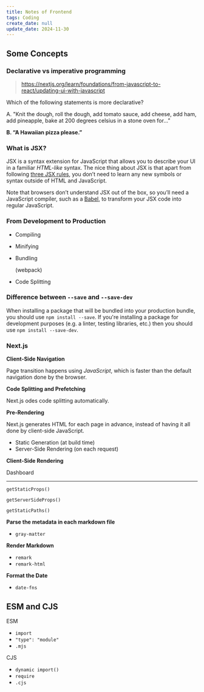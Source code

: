 ```yaml
---
title: Notes of Frontend
tags: Coding
create_date: null
update_date: 2024-11-30
---
```


## Some Concepts

### Declarative vs imperative programming

> https://nextjs.org/learn/foundations/from-javascript-to-react/updating-ui-with-javascript

Which of the following statements is more declarative?

A. "Knit the dough, roll the dough, add tomato sauce, add cheese, add ham, add pineapple, bake at 200 degrees celsius in a stone oven for...”

**B. “A Hawaiian pizza please.”** 

### What is JSX?

JSX is a syntax extension for JavaScript that allows you to describe your UI in a familiar *HTML-like* syntax. The nice thing about JSX is that apart from following [three JSX rules](https://beta.reactjs.org/learn/writing-markup-with-jsx#the-rules-of-jsx), you don’t need to learn any new symbols or syntax outside of HTML and JavaScript.

Note that browsers don’t understand JSX out of the box, so you’ll need a JavaScript compiler, such as a [Babel](https://babeljs.io/), to transform your JSX code into regular JavaScript.

### From Development to Production

- Compiling

- Minifying

- Bundling 

  (webpack)

- Code Splitting

### Difference between `--save` and `--save-dev`

When installing a package that will be bundled into your production bundle, you should use `npm install --save`. If you're installing a package for development purposes (e.g. a linter, testing libraries, etc.) then you should use `npm install --save-dev`.

### Next.js

**Client-Side Navigation**

Page transition happens using *JavaScript*, which is faster than the default navigation done by the browser. 

**Code Splitting and Prefetching**

Next.js odes code splitting automatically. 

**Pre-Rendering**

Next.js generates HTML for each page in advance, instead of having it all done by client-side JavaScript.

- Static Generation (at build time)
- Server-Side Rendering (on each request)

**Client-Side Rendering**

Dashboard

---

`getStaticProps()`

`getServerSideProps()`

`getStaticPaths()`

**Parse the metadata in each markdown file**

- `gray-matter`

**Render Markdown**

- `remark`
- `remark-html`

**Format the Date**

- `date-fns`

## ESM and CJS

ESM

- `import`
- `"type": "module"`
- `.mjs`

CJS

- `dynamic import()`
- `require`
- `.cjs`
